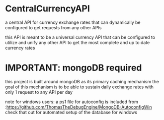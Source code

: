 # CentralCurrencyAPI
a central API for currency exchange rates that can dynamically be configured to get requests from any other APIs 


this API is meant to be a universal currency API that can be configured to utilize and unify any other API to get the most complete and up to date currency rates

# IMPORTANT:  mongoDB required

this project is built around mongoDB as its primary caching mechanism the goal of this mechanism is to be able to sustain daily exchange rates with only 1 request to any API per day

note for windows users: a ps1 file for autoconfig is included from :https://github.com/ThomasTheDebugEngine/MongoDB-AutoconfigWin
check that out for automated setup of the database for windows
